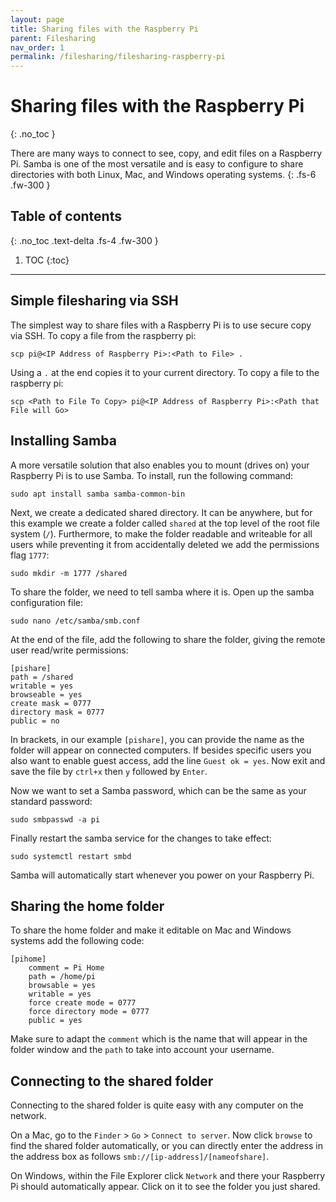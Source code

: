 ```yaml
---
layout: page
title: Sharing files with the Raspberry Pi
parent: Filesharing
nav_order: 1
permalink: /filesharing/filesharing-raspberry-pi
---
```


# Sharing files with the Raspberry Pi
{: .no_toc }

There are many ways to connect to see, copy, and edit files on a Raspberry Pi. Samba is one of the most versatile and is easy to configure to share directories with both Linux, Mac, and Windows operating systems.
{: .fs-6 .fw-300 }

## Table of contents
{: .no_toc .text-delta .fs-4 .fw-300 }

1. TOC
{:toc}
---

## Simple filesharing via SSH
The simplest way to share files with a Raspberry Pi is to use secure copy via SSH. To copy a file from the raspberry pi:

```
scp pi@<IP Address of Raspberry Pi>:<Path to File> .
```

Using a `.` at the end copies it to your current directory. To copy a file to the raspberry pi:

```
scp <Path to File To Copy> pi@<IP Address of Raspberry Pi>:<Path that File will Go>
```

## Installing Samba
A more versatile solution that also enables you to mount (drives on) your Raspberry Pi is to use Samba. To install, run the following command:

```
sudo apt install samba samba-common-bin
```

Next, we create a dedicated shared directory. It can be anywhere, but for this example we create a folder called `shared` at the top level of the root file system (`/`). Furthermore, to make the folder readable and writeable for all users while preventing it from accidentally deleted we add the permissions flag `1777`:

```
sudo mkdir -m 1777 /shared
```

To share the folder, we need to tell samba where it is. Open up the samba configuration file:

```
sudo nano /etc/samba/smb.conf
```

At the end of the file, add the following to share the folder, giving the remote user read/write permissions:

```
[pishare]
path = /shared
writable = yes
browseable = yes
create mask = 0777
directory mask = 0777
public = no
```

In brackets, in our example `[pishare]`, you can provide the name as the folder will appear on connected computers. If besides specific users you also want to enable guest access, add the line `Guest ok = yes`. Now exit and save the file by `ctrl+x` then `y` followed by `Enter`.

Now we want to set a Samba password, which can be the same as your standard password:

```
sudo smbpasswd -a pi
```

Finally restart the samba service for the changes to take effect:

```
sudo systemctl restart smbd
```

Samba will automatically start whenever you power on your Raspberry Pi.

## Sharing the home folder
To share the home folder and make it editable on Mac and Windows systems add the following code:

```
[pihome]
    comment = Pi Home
    path = /home/pi
    browsable = yes
    writable = yes
    force create mode = 0777
    force directory mode = 0777
    public = yes
```
Make sure to adapt the `comment` which is the name that will appear in the folder window and the `path` to take into account your username.

## Connecting to the shared folder
Connecting to the shared folder is quite easy with any computer on the network.

On a Mac, go to the `Finder` > `Go` > `Connect to server`. Now click `browse` to find the shared folder automatically, or you can directly enter the address in the address box as follows `smb://[ip-address]/[nameofshare]`.

On Windows, within the File Explorer click `Network` and there your Raspberry Pi should automatically appear. Click on it to see the folder you just shared.
